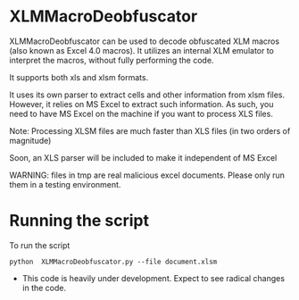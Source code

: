 # XLMMacroDeobfuscator
XLMMacroDeobfuscator can be used to decode obfuscated XLM macros (also known as Excel 4.0 macros). It utilizes an internal XLM emulator to interpret the macros, without fully performing the code.

It supports both xls and xlsm formats. 

It uses its own parser to extract cells and other information from xlsm files. However, it relies on MS Excel to extract such information. As such, you need to have MS Excel on the machine if you want to process XLS files.

Note: Processing XLSM files are much faster than XLS files (in two orders of magnitude)

Soon, an XLS parser will be included to make it independent of MS Excel

WARNING: files in tmp are real malicious excel documents. Please only run them in a testing environment.

# Running the script
To run the script 

```
python  XLMMacroDeobfuscator.py --file document.xlsm
```

* This code is heavily under development. Expect to see radical changes in the code.
